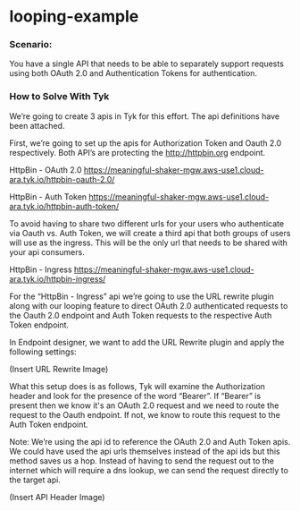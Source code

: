 # looping-example
### Scenario:
You have a single API that needs to be able to separately support requests using both OAuth 2.0 and Authentication Tokens for authentication.

### How to Solve With Tyk
We’re going to create 3 apis in Tyk for this effort.  The api definitions have been attached.

First, we’re going to set up the apis for Authorization Token and Oauth 2.0 respectively.  Both API’s are protecting the http://httpbin.org endpoint.

HttpBin - OAuth 2.0
https://meaningful-shaker-mgw.aws-use1.cloud-ara.tyk.io/httpbin-oauth-2.0/


HttpBin - Auth Token
https://meaningful-shaker-mgw.aws-use1.cloud-ara.tyk.io/httpbin-auth-token/


To avoid having to share two different urls for your users who authenticate via Oauth vs. Auth Token, we will create a third api that both groups of users will use as the ingress.  This will be the only url that needs to be shared with your api consumers.

HttpBin - Ingress
https://meaningful-shaker-mgw.aws-use1.cloud-ara.tyk.io/httpbin-ingress/


For the “HttpBin - Ingress” api we’re going to use the URL rewrite plugin along with our looping feature to direct OAuth 2.0 authenticated requests to the Oauth 2.0 endpoint and Auth Token requests to the respective Auth Token endpoint.

In Endpoint designer, we want to add the URL Rewrite plugin and apply the following settings:

(Insert URL Rewrite Image)


What this setup does is as follows, Tyk will examine the Authorization header and look for the presence of the word “Bearer”.  If “Bearer” is present then we know it's an OAuth 2.0 request and we need to route the request to the Oauth endpoint.  If not, we know to route this request to the Auth Token endpoint.

Note: We’re using the api id to reference the OAuth 2.0 and Auth Token apis.  We could have used the api urls themselves instead of the api ids but this method saves us a hop.  Instead of having to send the request out to the internet which will require a dns lookup, we can send the request directly to the target api. 

(Insert API Header Image)
